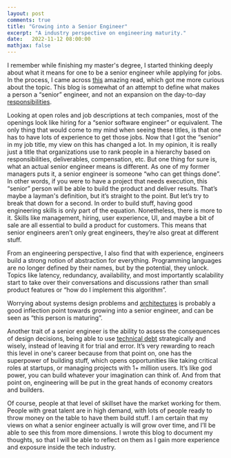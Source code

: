 ```yaml
---
layout: post
comments: true
title: "Growing into a Senior Engineer"
excerpt: "A industry perspective on engineering maturity."
date:   2022-11-12 08:00:00
mathjax: false
---
```


I remember while finishing my master's degree, I started thinking deeply about what it means for one to be a senior engineer while applying for jobs. In the process, I came across [this](https://www.kitchensoap.com/2012/10/25/on-being-a-senior-engineer/) amazing read, which got me more curious about the topic. This blog is somewhat of an attempt to define what makes a person a “senior” engineer, and not an expansion on the day-to-day [responsibilities](https://jvns.ca/blog/senior-engineer/).

Looking at open roles and job descriptions at tech companies, most of the openings look like hiring for a “senior software engineer” or equivalent. The only thing that would come to my mind when seeing these titles, is that one has to have lots of experience to get those jobs. Now that I got the “senior” in my job title, my view on this has changed a lot. In my opinion, it is really just a title that organizations use to rank people in a hierarchy based on responsibilities, deliverables, compensation, etc. But one thing for sure is, what an actual senior engineer means is different. As one of my former managers puts it, a senior engineer is someone “who can get things done”. In other words, if you were to have a project that needs execution, this “senior” person will be able to build the product and deliver results. That’s maybe a layman's definition, but it’s straight to the point. But let’s try to break that down for a second. In order to build stuff, having good engineering skills is only part of the equation. Nonetheless, there is more to it. Skills like management, hiring, user experience, UI, and maybe a bit of sale are all essential to build a product for customers. This means that senior engineers aren’t only great engineers, they’re also great at different stuff.

From an engineering perspective, I also find that with experience, engineers build a strong notion of abstraction for everything. Programming languages are no longer defined by their names, but by the potential, they unlock. Topics like latency, redundancy, availability, and most importantly scalability start to take over their conversations and discussions rather than small product features or “how do I implement this algorithm”. 

Worrying about systems design problems and [architectures](https://en.wikipedia.org/wiki/Software_architecture) is probably a good inflection point towards growing into a senior engineer, and can be seen as “this person is maturing”.

Another trait of a senior engineer is the ability to assess the consequences of design decisions, being able to use [technical debt](https://en.wikipedia.org/wiki/Technical_debt) strategically and wisely, instead of leaving it for trial and error. It’s very rewarding to reach this level in one's career because from that point on, one has the superpower of building stuff, which opens opportunities like taking critical roles at startups, or managing projects with 1+ million users. It’s like god power, you can build whatever your imagination can think of. And from that point on, engineering will be put in the great hands of economy creators and builders.

Of course, people at that level of skillset have the market working for them. People with great talent are in high demand, with lots of people ready to throw money on the table to have them build stuff. I am certain that my views on what a senior engineer actually is will grow over time, and I’ll be able to see this from more dimensions. I wrote this blog to document my thoughts, so that I will be able to reflect on them as I gain more experience and exposure inside the tech industry.

